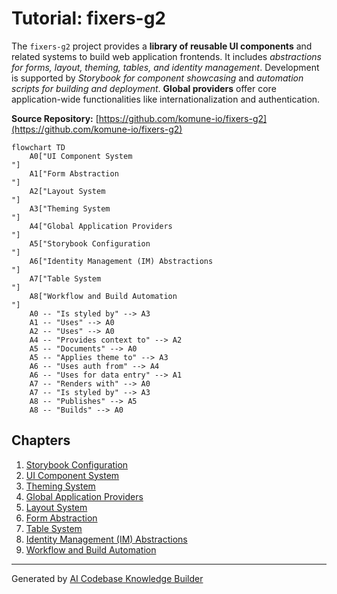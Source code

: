 # Tutorial: fixers-g2

The `fixers-g2` project provides a **library of reusable UI components** and related systems to build web application frontends. It includes *abstractions for forms, layout, theming, tables, and identity management*. Development is supported by *Storybook for component showcasing* and *automation scripts for building and deployment*. **Global providers** offer core application-wide functionalities like internationalization and authentication.


**Source Repository:** [https://github.com/komune-io/fixers-g2](https://github.com/komune-io/fixers-g2)

```mermaid
flowchart TD
    A0["UI Component System
"]
    A1["Form Abstraction
"]
    A2["Layout System
"]
    A3["Theming System
"]
    A4["Global Application Providers
"]
    A5["Storybook Configuration
"]
    A6["Identity Management (IM) Abstractions
"]
    A7["Table System
"]
    A8["Workflow and Build Automation
"]
    A0 -- "Is styled by" --> A3
    A1 -- "Uses" --> A0
    A2 -- "Uses" --> A0
    A4 -- "Provides context to" --> A2
    A5 -- "Documents" --> A0
    A5 -- "Applies theme to" --> A3
    A6 -- "Uses auth from" --> A4
    A6 -- "Uses for data entry" --> A1
    A7 -- "Renders with" --> A0
    A7 -- "Is styled by" --> A3
    A8 -- "Publishes" --> A5
    A8 -- "Builds" --> A0
```

## Chapters

1. [Storybook Configuration
](01_storybook_configuration_.md)
2. [UI Component System
](02_ui_component_system_.md)
3. [Theming System
](03_theming_system_.md)
4. [Global Application Providers
](04_global_application_providers_.md)
5. [Layout System
](05_layout_system_.md)
6. [Form Abstraction
](06_form_abstraction_.md)
7. [Table System
](07_table_system_.md)
8. [Identity Management (IM) Abstractions
](08_identity_management__im__abstractions_.md)
9. [Workflow and Build Automation
](09_workflow_and_build_automation_.md)


---

Generated by [AI Codebase Knowledge Builder](https://github.com/The-Pocket/Tutorial-Codebase-Knowledge)